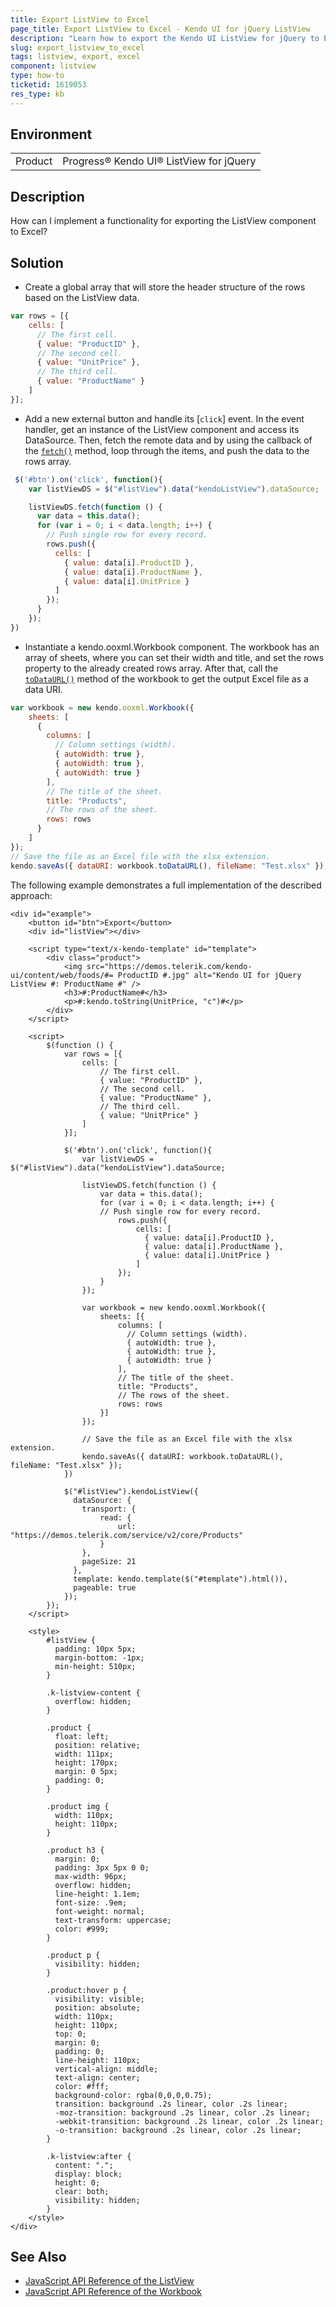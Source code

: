 ```yaml
---
title: Export ListView to Excel
page_title: Export ListView to Excel - Kendo UI for jQuery ListView
description: "Learn how to export the Kendo UI ListView for jQuery to Excel."
slug: export_listview_to_excel
tags: listview, export, excel
component: listview
type: how-to
ticketid: 1619053
res_type: kb
---
```


## Environment

<table>
 <tr>
  <td>Product</td>
  <td>Progress® Kendo UI® ListView for jQuery</td>
 </tr>
</table>

## Description

How can I implement a functionality for exporting the ListView component to Excel?

## Solution

* Create a global array that will store the header structure of the rows based on the ListView data.

```js
var rows = [{
    cells: [
      // The first cell.
      { value: "ProductID" },
      // The second cell.
      { value: "UnitPrice" },
      // The third cell.
      { value: "ProductName" }
    ]
}];
```

* Add a new external button and handle its [`click`] event. In the event handler, get an instance of the ListView component and access its DataSource. Then, fetch the remote data and by using the callback of the [`fetch()`](/api/javascript/data/datasource/methods/fetch) method, loop through the items, and push the data to the rows array.

```js
 $('#btn').on('click', function(){
    var listViewDS = $("#listView").data("kendoListView").dataSource;

    listViewDS.fetch(function () {
      var data = this.data();
      for (var i = 0; i < data.length; i++) {
        // Push single row for every record.
        rows.push({
          cells: [
            { value: data[i].ProductID },
            { value: data[i].ProductName },
            { value: data[i].UnitPrice }
          ]
        });
      }
    });
})
```

* Instantiate a kendo.ooxml.Workbook component. The workbook has an array of sheets, where you can set their width and title, and set the rows property to the already created rows array. After that, call the [`toDataURL()`](/api/javascript/ooxml/workbook/methods/todataurl) method of the workbook to get the output Excel file as a data URI. 

```js
var workbook = new kendo.ooxml.Workbook({
    sheets: [
      {
        columns: [
          // Column settings (width).
          { autoWidth: true },
          { autoWidth: true },
          { autoWidth: true }
        ],
        // The title of the sheet.
        title: "Products",
        // The rows of the sheet.
        rows: rows
      }
    ]
});
// Save the file as an Excel file with the xlsx extension.
kendo.saveAs({ dataURI: workbook.toDataURL(), fileName: "Test.xlsx" });
```
The following example demonstrates a full implementation of the described approach:

```dojo
<div id="example">
    <button id="btn">Export</button>
    <div id="listView"></div>

    <script type="text/x-kendo-template" id="template">
        <div class="product">
            <img src="https://demos.telerik.com/kendo-ui/content/web/foods/#= ProductID #.jpg" alt="Kendo UI for jQuery ListView #: ProductName #" />
            <h3>#:ProductName#</h3>
            <p>#:kendo.toString(UnitPrice, "c")#</p>
        </div>
    </script>

    <script>
        $(function () {
            var rows = [{
                cells: [
                    // The first cell.
                    { value: "ProductID" },              
                    // The second cell.
                    { value: "ProductName" },
                    // The third cell.
                    { value: "UnitPrice" }
                ]
            }];

            $('#btn').on('click', function(){
                var listViewDS = $("#listView").data("kendoListView").dataSource;

                listViewDS.fetch(function () {
                    var data = this.data();
                    for (var i = 0; i < data.length; i++) {
                    // Push single row for every record.
                        rows.push({
                            cells: [
                              { value: data[i].ProductID },
                              { value: data[i].ProductName },
                              { value: data[i].UnitPrice }
                            ]
                        });
                    }
                });

                var workbook = new kendo.ooxml.Workbook({
                    sheets: [{
                        columns: [
                          // Column settings (width).
                          { autoWidth: true },
                          { autoWidth: true },
                          { autoWidth: true }
                        ],
                        // The title of the sheet.
                        title: "Products",
                        // The rows of the sheet.
                        rows: rows
                    }]
                });

                // Save the file as an Excel file with the xlsx extension.
                kendo.saveAs({ dataURI: workbook.toDataURL(), fileName: "Test.xlsx" });
            })

            $("#listView").kendoListView({
              dataSource: {            
                transport: {
                    read: {
                        url: "https://demos.telerik.com/service/v2/core/Products"
                    }
                },
                pageSize: 21
              },
              template: kendo.template($("#template").html()),
              pageable: true
            });
        });
    </script>

    <style>
        #listView {
          padding: 10px 5px;
          margin-bottom: -1px;
          min-height: 510px;
        }

        .k-listview-content {
          overflow: hidden;
        }

        .product {
          float: left;
          position: relative;
          width: 111px;
          height: 170px;
          margin: 0 5px;
          padding: 0;
        }

        .product img {
          width: 110px;
          height: 110px;
        }

        .product h3 {
          margin: 0;
          padding: 3px 5px 0 0;
          max-width: 96px;
          overflow: hidden;
          line-height: 1.1em;
          font-size: .9em;
          font-weight: normal;
          text-transform: uppercase;
          color: #999;
        }

        .product p {
          visibility: hidden;
        }

        .product:hover p {
          visibility: visible;
          position: absolute;
          width: 110px;
          height: 110px;
          top: 0;
          margin: 0;
          padding: 0;
          line-height: 110px;
          vertical-align: middle;
          text-align: center;
          color: #fff;
          background-color: rgba(0,0,0,0.75);
          transition: background .2s linear, color .2s linear;
          -moz-transition: background .2s linear, color .2s linear;
          -webkit-transition: background .2s linear, color .2s linear;
          -o-transition: background .2s linear, color .2s linear;
        }

        .k-listview:after {
          content: ".";
          display: block;
          height: 0;
          clear: both;
          visibility: hidden;
        }
    </style>
</div>
```

## See Also
* [JavaScript API Reference of the ListView](/api/javascript/ui/listview)
* [JavaScript API Reference of the Workbook](/api/javascript/ooxml/workbook)


